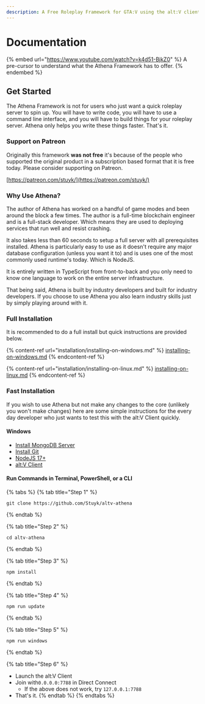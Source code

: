 ```yaml
---
description: A Free Roleplay Framework for GTA:V using the alt:V client.
---
```


# Documentation

{% embed url="https://www.youtube.com/watch?v=k4d51-BjkZ0" %}
A pre-cursor to understand what the Athena Framework has to offer.
{% endembed %}

## Get Started

The Athena Framework is not for users who just want a quick roleplay server to spin up. You will have to write code, you will have to use a command line interface, and you will have to build things for your roleplay server. Athena only helps you write these things faster. That's it.

### Support on Patreon

Originally this framework **was not free** it's because of the people who supported the original product in a subscription based format that it is free today. Please consider supporting on Patreon.

[https://patreon.com/stuyk/](https://patreon.com/stuyk/)

### Why Use Athena?

The author of Athena has worked on a handful of game modes and been around the block a few times. The author is a full-time blockchain engineer and is a full-stack developer. Which means they are used to deploying services that run well and resist crashing.

It also takes less than 60 seconds to setup a full server with all prerequisites installed. Athena is particularly easy to use as it doesn't require any major database configuration (unless you want it to) and is uses one of the most commonly used runtime's today. Which is NodeJS.

It is entirely written in TypeScript from front-to-back and you only need to know one language to work on the entire server infrastructure.

That being said, Athena is built by industry developers and built for industry developers. If you choose to use Athena you also learn industry skills just by simply playing around with it.

### Full Installation

It is recommended to do a full install but quick instructions are provided below.

{% content-ref url="installation/installing-on-windows.md" %}
[installing-on-windows.md](installation/installing-on-windows.md)
{% endcontent-ref %}

{% content-ref url="installation/installing-on-linux.md" %}
[installing-on-linux.md](installation/installing-on-linux.md)
{% endcontent-ref %}

### Fast Installation

If you wish to use Athena but not make any changes to the core (unlikely you won't make changes) here are some simple instructions for the every day developer who just wants to test this with the alt:V Client quickly.

#### Windows

* [Install MongoDB Server](https://www.mongodb.com/try/download/community)
* [Install Git](https://git-scm.com/downloads)
* [NodeJS 17+](https://nodejs.org/en/download/)
* [alt:V Client](https://altv.mp/)

#### Run Commands in Terminal, PowerShell, or a CLI

{% tabs %}
{% tab title="Step 1" %}
```
git clone https://github.com/Stuyk/altv-athena
```
{% endtab %}

{% tab title="Step 2" %}
```
cd altv-athena
```
{% endtab %}

{% tab title="Step 3" %}
```
npm install
```
{% endtab %}

{% tab title="Step 4" %}
```
npm run update
```
{% endtab %}

{% tab title="Step 5" %}
```
npm run windows
```
{% endtab %}

{% tab title="Step 6" %}
* Launch the alt:V Client
* Join with`0.0.0.0:7788` in Direct Connect
  * If the above does not work, try `127.0.0.1:7788`
* That's it.
{% endtab %}
{% endtabs %}

